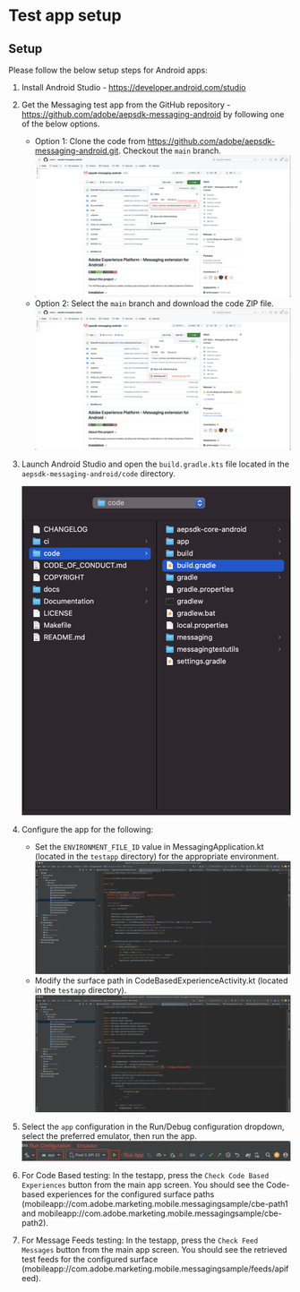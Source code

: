 # Test app setup

## Setup

Please follow the below setup steps for Android apps:

1. Install Android Studio - https://developer.android.com/studio

2. Get the Messaging test app from the GitHub repository - https://github.com/adobe/aepsdk-messaging-android by following one of the below options.
    - Option 1: Clone the code from https://github.com/adobe/aepsdk-messaging-android.git. Checkout the `main` branch.
    ![Clone the repository](../assets/clone-the-repo.png)
    - Option 2: Select the `main` branch and download the code ZIP file.
    ![Download the ZIP](../assets/download-zip.png)

3. Launch Android Studio and open the `build.gradle.kts` file located in the `aepsdk-messaging-android/code` directory.

    ![Open the gradle file](../assets/open-gradle-file.png)

4. Configure the app for the following:
    - Set the `ENVIRONMENT_FILE_ID` value in MessagingApplication.kt (located in the `testapp` directory) for the appropriate environment.
    ![Configure Environment file ID](../assets/configure-environment-file-id.png)
    - Modify the surface path in CodeBasedExperienceActivity.kt (located in the `testapp` directory).
    ![Configure surface path](../assets/configure-surface-path.png)

5. Select the `app` configuration in the Run/Debug configuration dropdown, select the preferred emulator, then run the app.
    ![Run app](../assets/run-app.png)

6. For Code Based testing: In the testapp, press the `Check Code Based Experiences` button from the main app screen. You should see the Code-based experiences for the configured surface paths (mobileapp://com.adobe.marketing.mobile.messagingsample/cbe-path1 and mobileapp://com.adobe.marketing.mobile.messagingsample/cbe-path2).

7. For Message Feeds testing: In the testapp, press the `Check Feed Messages` button from the main app screen. You should see the retrieved test feeds for the configured surface (mobileapp://com.adobe.marketing.mobile.messagingsample/feeds/apifeed).